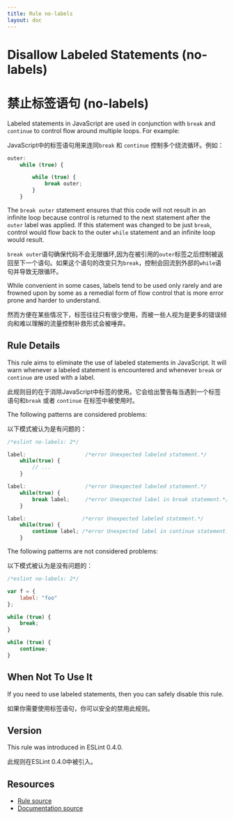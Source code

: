 ```yaml
---
title: Rule no-labels
layout: doc
---
```

<!-- Note: No pull requests accepted for this file. See README.md in the root directory for details. -->
# Disallow Labeled Statements (no-labels)
# 禁止标签语句 (no-labels)

Labeled statements in JavaScript are used in conjunction with `break` and `continue` to control flow around multiple loops. For example:

JavaScript中的标签语句用来连同`break` 和 `continue` 控制多个绕流循环。例如：

```js
outer:
    while (true) {

        while (true) {
            break outer;
        }
    }
```

The `break outer` statement ensures that this code will not result in an infinite loop because control is returned to the next statement after the `outer` label was applied. If this statement was changed to be just `break`, control would flow back to the outer `while` statement and an infinite loop would result.

`break outer`语句确保代码不会无限循环,因为在被引用的`outer`标签之后控制被返回至下一个语句。如果这个语句的改变只为`break`，控制会回流到外部的`while`语句并导致无限循环。

While convenient in some cases, labels tend to be used only rarely and are frowned upon by some as a remedial form of flow control that is more error prone and harder to understand.

然而方便在某些情况下，标签往往只有很少使用，而被一些人视为是更多的错误倾向和难以理解的流量控制补救形式会被唾弃。

## Rule Details

This rule aims to eliminate the use of labeled statements in JavaScript. It will warn whenever a labeled statement is encountered and whenever `break` or `continue` are used with a label.

此规则目的在于消除JavaScript中标签的使用。它会给出警告每当遇到一个标签语句和`break` 或者 `continue` 在标签中被使用时。

The following patterns are considered problems:

以下模式被认为是有问题的：

```js
/*eslint no-labels: 2*/

label:                   /*error Unexpected labeled statement.*/
    while(true) {
        // ...
    }

label:                   /*error Unexpected labeled statement.*/
    while(true) {
        break label;     /*error Unexpected label in break statement.*/
    }

label:                  /*error Unexpected labeled statement.*/
    while(true) {
        continue label; /*error Unexpected label in continue statement.*/
    }
```

The following patterns are not considered problems:

以下模式被认为是没有问题的：

```js
/*eslint no-labels: 2*/

var f = {
    label: "foo"
};

while (true) {
    break;
}

while (true) {
    continue;
}
```

## When Not To Use It

If you need to use labeled statements, then you can safely disable this rule.

如果你需要使用标签语句，你可以安全的禁用此规则。

## Version

This rule was introduced in ESLint 0.4.0.

此规则在ESLint 0.4.0中被引入。

## Resources

* [Rule source](https://github.com/eslint/eslint/tree/master/lib/rules/no-labels.js)
* [Documentation source](https://github.com/eslint/eslint/tree/master/docs/rules/no-labels.md)
